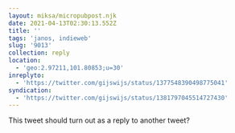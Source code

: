 ```yaml
---
layout: miksa/micropubpost.njk
date: 2021-04-13T02:30:13.552Z
title: ''
tags: 'janos, indieweb'
slug: '9013'
collection: reply
location:
  - 'geo:2.97211,101.80853;u=30'
inreplyto:
  - 'https://twitter.com/gijswijs/status/1377548390498775041'
syndication:
  - 'https://twitter.com/gijswijs/status/1381797045514727430'
---
```

This tweet should turn out as a reply to another tweet?
[](https://brid.gy/publish/twitter)
